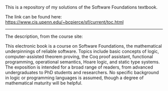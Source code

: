 This is a repository of my solutions of the Software Foundations textbook.

The link can be found here:  https://www.cis.upenn.edu/~bcpierce/sf/current/toc.html

----

The description, from the course site:

This electronic book is a course on Software Foundations, the mathematical underpinnings of reliable software. Topics include basic concepts of logic, computer-assisted theorem proving, the Coq proof assistant, functional programming, operational semantics, Hoare logic, and static type systems. The exposition is intended for a broad range of readers, from advanced undergraduates to PhD students and researchers. No specific background in logic or programming languages is assumed, though a degree of mathematical maturity will be helpful.